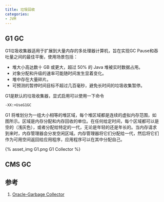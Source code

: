 ```yaml
---
title: 垃圾回收
categories: 
- JVM
---
```


## G1 GC
G1垃圾收集器适用于扩展到大量内存的多处理器计算机，旨在实现GC Pause和吞吐量之间的最佳平衡，使用场景包括：
+ 堆大小高达数十 GB 或更大，超过 50% 的 Java 堆被实时数据占用。
+ 对象分配和升级的速率可能随时间发生显着变化。
+ 堆中存在大量碎片。
+ 可预测的暂停时间目标不超过几百毫秒，避免长时间的垃圾收集暂停。

G1是默认的垃圾收集器，显式启用可以使用一下命令
```bash
-XX:+UseG1GC
```
G1 将堆划分为一组大小相等的堆区域，每个堆区域都是连续的虚拟内存范围，如图所示。区域是内存分配和内存回收的单位。在任何给定时间，每个区域都可以是空的（浅灰色），或者分配给特定的一代，无论是年轻的还是年长的。当内存请求到来时，内存管理器会分发空闲区域。内存管理器将它们分配给一代，然后将它们作为可用空间返回给应用程序，应用程序可以在其中分配自己。

{% asset_img G1.png G1 Collector %}

## CMS GC

## 参考
1. [Oracle-Garbage Collector](https://docs.oracle.com/en/java/javase/17/gctuning/garbage-first-g1-garbage-collector1.html#GUID-0394E76A-1A8F-425E-A0D0-B48A3DC82B42)